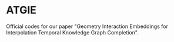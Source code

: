 # ATGIE
Official codes for our paper "Geometry Interaction Embeddings for Interpolation Temporal Knowledge Graph Completion".
